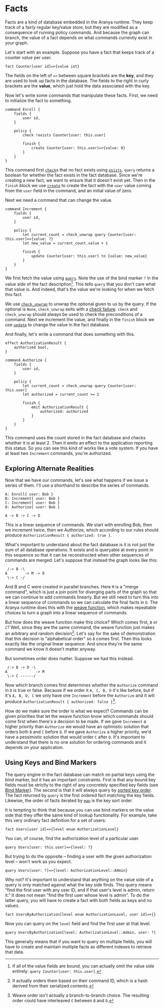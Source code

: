 # Facts

Facts are a kind of database embedded in the Aranya runtime. They keep
track of a fairly regular key/value store, but they are modified as a
consequence of running policy commands. And because the graph can
branch, the value of a fact depends on what commands currently exist in
your graph.

Let's start with an example. Suppose you have a fact that keeps track of
a counter value per user.

```policy
fact Counter[user id]=>{value int}
```

The fields on the left of `=>` between square brackets are the **key**,
and they are used to look up facts in the database. The fields to the
right in curly brackets are the **value**, which just hold the data
associated with the key.

Now let's write some commands that manipulate these facts. First, we
need to initialize the fact to something.

```policy
command Enroll {
    fields {
        user id,
    }

    policy {
        check !exists Counter[user: this.user]

        finish {
            create Counter[user: this.user]=>{value: 0}
        }
    }
}
```

This command first [`check`](../reference/statements/check.md)s that no
fact exists using
[`exists`](../reference/expressions/functions/queries.md#exists).
`query` returns a boolean for whether the fact exists in the fact
database. Since we're creating a new fact, we want to ensure that it
doesn't exist yet. Then in the `finish` block we use
[`create`](../reference/statements/create.md) to create the fact with
the `user` value coming from the `user` field in the command, and an
initial value of zero.

Next we need a command that can change the value.

```policy
command Increment {
    fields {
        user id,
    }

    policy {
        let current_count = check_unwrap query Counter[user: this.user]=>{value: ?}
        let new_value = current_count.value + 1

        finish {
            update Counter[user: this.user] to {value: new_value}
        }
    }
}
```

We first fetch the value using
[`query`](../reference/expressions/functions/queries.md#query). Note the
use of the bind marker `?` in the value side of the fact
description[^query-value-side]. This tells `query` that you don't care
what that value is. And indeed, that's the value we're looking for when
we fetch this fact.

[^query-value-side]: If all of the value fields are bound, you can
    actually omit the value side entirely: `query Counter[user:
    this.user]`.

We use
[`check_unwrap`](../reference/expressions/operators.md#optional-operators)
to unwrap the optional given to us by the query. If the optional is
`None`, `check_unwrap` exits with a [check
failure](../reference/errors.md#check-failures). `check` and
`check_unwrap` should always be used to check the preconditions of a
command. Next we increment the value, and finally in the `finish` block
we use [`update`](../reference/statements/update.md) to change the value
in the fact database.

And finally, let's write a command that does something with this.

```policy
effect AuthorizationResult {
    authorized bool,
}

command Authorize {
    fields {
        user id,
    }

    policy {
        let current_count = check_unwrap query Counter[user: this.user]
        let authorized = current_count >= 2

        finish {
            emit AuthorizationResult {
                authorized: authorized
            }
        }
    }
}
```

This command uses the count stored in the fact database and checks
whether it is at least 2. Then it emits an effect to the application
reporting this status. So you can see this kind of works like a vote
system. If you have at least two `Increment` commands, you're
authorized.

## Exploring Alternate Realities

Now that we have our commands, let's see what happens if we issue a
series of them. I'll use a shorthand to describe the series of commands.

```
A: Enroll{ user: Bob }
B: Increment{ user: Bob }
C: Increment{ user: Bob }
D: Authorize{ user: Bob }

A -> B -> C -> D
```

This is a linear sequence of commands. We start with enrolling Bob, then
we increment twice, then we Authorize, which according to our rules
should produce `AuthorizationResult { authorized: true }`.

What's important to understand about the fact database is it is not just
the sum of all database operations. It exists and is queryable at every
point in this sequence so that it can be reconstructed when other
sequences of commands are merged. Let's suppose that instead the graph looks like this:

```
 /-> B -\
A        -> M -> D
 \-> C -/
```

And B and C were created in parallel branches. Here `M` is a "merge
command", which is just a join point for diverging parts of the graph so
that we can continue to add commands linearly. But we still need to turn
this into a linear sequence of commands so we can calculate the final
facts in `D`. The Aranya runtime does this with the [weave
function](/graph-auth/#weave), which makes repeatable choices to turn a
graph into a linear sequence of commands.

But how does the weave function make this choice? Which comes first, `B`
or `C`? Well, since they are the same command, the weave function just
makes an arbitrary and random decision[^weave-decision]. Let's say for
the sake of demonstration that this decision is "alphabetical order" so
`B` comes first. Then this looks exactly like the original linear
sequence. And since they're the same command we know it doesn't matter
anyway.

[^weave-decision]: It actually orders them based on their command ID,
    which is a hash derived from their serialized contents.

But sometimes order does matter. Suppose we had this instead.

```
 /-> B -> D -\
A             -> M
 \-> C ------/
```

Now which branch comes first determines whether the `Authorize` command
in `D` is true or false. Because if we order it `A, C, B, D` it's like
before, but if it's `A, B, D, C` we only have one `Increment` before the
`Authorize` and it will produce `AuthorizationResult { authorized: false
}`[^weave-order].

[^weave-order]: Weave order isn't actually a branch-to-branch choice.
    The resulting order could have interleaved `C` between `B` and `D`.

How do we make sure the order is what we expect? Commands can be given
priorities that let the weave function know which commands should come
first when there's a decision to be made. If we gave `Increment` a
higher priority than `Authorize` we would have an optimistic solution
that orders both `B` and `C` before `D`. If we gave `Authorize` a higher
priority, we'd have a pessimistic solution that would order `C` after
`D`. It's important to understand that there is no one solution for
ordering commands and it depends on your application.

## Using Keys and Bind Markers

The query engine in the fact database can match on partial keys using
the bind marker, but it has an important constraints. First is that any
bound key fields must be strictly to the right of any concretely
specified key fields (see [Bind
Marker](../reference/expressions/functions/queries.md#bind-marker)). The
second is that it will always query by [sorted key
order](../reference/queries-and-iteration.md). The fact returned by
`query` is the first ordered fact matching the key fields. Likewise, the
order of facts iterated by [`map`](../reference/statements/map.md) is
the key sort order.

It is tempting to think that because you can use bind markers on the
value side that they offer the same kind of lookup functionality. For
example, take this very ordinary fact definition for a set of users:

```policy
fact Users[user id]=>{level enum AuthorizationLevel}
```

You can, of course, find the authorization level of a particular user.

```policy
query Users[user: this.user]=>{level: ?}
```

But trying to do the opposite &ndash; finding a user with the given
authorization level &ndash; won't work as you expect.

```policy
query Users[user: ?]=>{level: AuthorizationLevel::Admin}
```

Why not? It's important to understand that anything on the value side of
a query is only matched against what the key side finds. This query
means "find the first user with any user ID, and if that user's level is
admin, return it." It does not mean "find the first user whose level is
admin". To do the latter query, you will have to create a fact with both
fields as keys and no values.

```policy
fact UsersByAuthorization[level enum AuthorizationLevel, user id]=>{}
```

Now you can query on the `level` field and find the first user at that level.

```policy
query UsersByAuthorization[level: AuthorizationLevel::Admin, user: ?]
```

This generally means that if you want to query on multiple fields, you
will have to create and maintain multiple facts as different indexes to
retrieve that data.